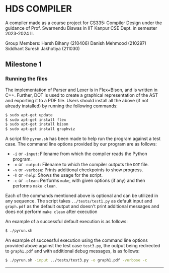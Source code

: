 # HDS COMPILER

A compiler made as a course project for CS335: Compiler Design under the guidance of Prof. Swarnendu Biswas in IIT Kanpur CSE Dept. in semester 2023-2024 II.

Group Members: Harsh Bihany (210406) Danish Mehmood (210297) Siddhant Suresh Jakhotiya (211030)

## Milestone 1

### Running the files

The implementation of Parser and Lexer is in Flex+Bison, and is written in C++. Further, DOT is used to create a graphical representation of the AST and exporting it to a PDF file. Users should install all the above (if not already installed) by running the following commands:

```bash
$ sudo apt-get update
$ sudo apt-get install flex
$ sudo apt-get install bison
$ sudo apt-get install graphviz
```

A script file `pyrun.sh` has been made to help run the program against a test case. The command line options provided by our program are as follows:

- `-i` or `-input`: Filename from which the compiler reads the Python program.
- `-o` or `-output`: Filename to which the compiler outputs the `DOT` file.
- `-v` or `-verbose`: Prints additional checkpoints to show progress.
- `-h` or `-help`: Shows the usage for the script.
- `-c` or `-clean`: Performs `make`, with given options (if any) and then performs `make clean`.

Each of the commands mentioned above is optional and can be utilized in any sequence. The script takes `../tests/test1.py` as default input and `graph.pdf` as the default output and doesn't print additional messages and does not perform `make clean` after execution

An example of a successful default execution is as follows:

```bash
$ ./pyrun.sh 
```

An example of successful execution using the command line options provided above against the test case `test3.py`, the output being redirected to `graph1.pdf` and with additional debug messages, is as follows:


```bash
$ ./pyrun.sh -input ../tests/test3.py -o graph1.pdf -verbose -c
```

---

